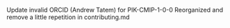 Update invalid ORCID (Andrew Tatem) for PIK-CMIP-1-0-0
Reorganized and remove a little repetition in contributing.md
